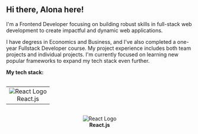 ## Hi there, Alona here! 
I'm a Frontend Developer focusing on building robust skills in full-stack web development to create impactful and dynamic web applications. 

I have degress in Economics and Business, and I've also completed a one-year Fullstack Developer course. My project experience includes both team projects and individual projects. I'm currently focused on learning new popular frameworks to expand my tech stack even further. 

**My tech stack:**

<div style="display: flex; justify-content: center;">
<table border="0" style="border-collapse: collapse; text-align: center;">
  <tr>
     <td style="border: none;">
      <img src="https://upload.wikimedia.org/wikipedia/commons/thumb/a/a7/React-icon.svg/32px-React-icon.svg.png" alt="React Logo" />
      <br>React.js
    </td>
  </tr>
</table>
</div>
<div align="center">
  <p align="center">
    <img src="https://upload.wikimedia.org/wikipedia/commons/thumb/a/a7/React-icon.svg/32px-React-icon.svg.png" alt="React Logo" /><br>
    <strong>React.js</strong>
  </p>
</div>

















<!--
**NZAlona/NZAlona** is a ✨ _special_ ✨ repository because its `README.md` (this file) appears on your GitHub profile.

Here are some ideas to get you started:

- 🔭 I’m currently working on ...
- 🌱 I’m currently learning ...
- 👯 I’m looking to collaborate on ...
- 🤔 I’m looking for help with ...
- 💬 Ask me about ...
- 📫 How to reach me: ...
- 😄 Pronouns: ...
- ⚡ Fun fact: ...
-->
